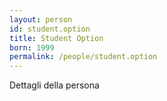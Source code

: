 ```yaml
---
layout: person
id: student.option
title: Student Option
born: 1999
permalink: /people/student.option
---
```


Dettagli della persona 